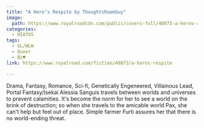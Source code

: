 ```yaml
---
title: "A Hero’s Respite by ThoughtsRoamGuy"
image:
  path: https://www.royalroadcdn.com/public/covers-full/48073-a-heros-respite.jpg
categories:
  - HIATUS
tags:
  - GL/WLW
  - Queer
  - Bi♥
link: https://www.royalroad.com/fiction/48073/a-heros-respite

---
```

Drama, Fantasy, Romance, Sci-fi, Genetically Engeneered, Villainous Lead, Portal Fantasy/Isekai
Alessia Sanguis travels between worlds and universes to prevent calamities.  It's become the norm for her to see a world on the brink of destruction; so when she travels to the amicable world Pax, she can't help but feel out of place. Simple farmer Furti assures her that there is no world-ending threat.